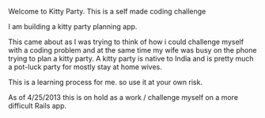 Welcome to Kitty Party.
This is a self made coding challenge

I am building a kitty party planning app.

This came about as I was trying to think of how i could challenge myself with a coding problem and at the same time my wife was busy on the phone trying to plan a kitty party.  A kitty party is native to India and is pretty much a pot-luck party for mostly stay at home wives.

This is a learning process for me. so use it at your own risk.

As of 4/25/2013  this is on hold as a work / challenge myself on a more difficult Rails app.